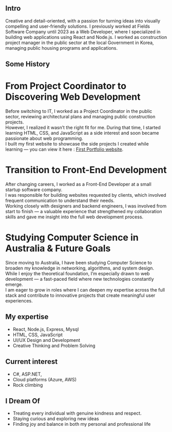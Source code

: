 ## Intro

Creative and detail-oriented, with a passion for turning ideas into visually compelling and user-friendly solutions.
I previously worked at Fields Software Company until 2023 as a Web Developer, where I specialized in building web applications using React and Node.js. I worked as construction project manager in the public sector at the local Government in Korea, managing public housing programs and applications.

## Some History

# From Project Coordinator to Discovering Web Development

Before switching to IT, I worked as a Project Coordinator in the public sector, reviewing architectural plans and managing public construction projects.  
However, I realized it wasn’t the right fit for me. During that time, I started learning HTML, CSS, and JavaScript as a side interest and soon became passionate about web programming.  
I built my first website to showcase the side projects I created while learning — you can view it here : [First Portfolio website](https://phs8197.github.io/Portfolio_2/).

# Transition to Front-End Development

After changing careers, I worked as a Front-End Developer at a small startup software company.  
I was responsible for building websites requested by clients, which involved frequent communication to understand their needs.  
Working closely with designers and backend engineers, I was involved from start to finish — a valuable experience that strengthened my collaboration skills and gave me insight into the full web development process.

# Studying Computer Science in Australia & Future Goals

Since moving to Australia, I have been studying Computer Science to broaden my knowledge in networking, algorithms, and system design.  
While I enjoy the theoretical foundation, I’m especially drawn to web development — a fast-paced field where new technologies constantly emerge.  
I am eager to grow in roles where I can deepen my expertise across the full stack and contribute to innovative projects that create meaningful user experiences.

## My expertise

- React, Node.js, Express, Mysql
- HTML, CSS, JavaScript
- UI/UX Design and Development
- Creative Thinking and Problem Solving

## Current interest

- C#, ASP.NET,
- Cloud platforms (Azure, AWS)
- Rock climbing

## I Dream Of

- Treating every individual with genuine kindness and respect.
- Staying curious and exploring new ideas
- Finding joy and balance in both my personal and professional life

